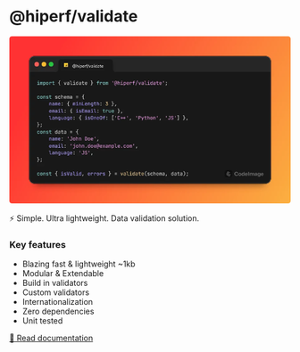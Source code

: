 # @hiperf/validate

![Hero image](https://raw.githubusercontent.com/hiperf/validate/main/hero.webp?0)

⚡ Simple. Ultra lightweight. Data validation solution.

### Key features

- Blazing fast & lightweight ~1kb
- Modular & Extendable
- Build in validators
- Custom validators
- Internationalization
- Zero dependencies
- Unit tested

[🔗 Read documentation](https://hiperf.github.io/validate/)